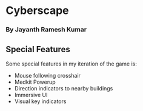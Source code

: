 # Cyberscape

### By Jayanth Ramesh Kumar

## Special Features

Some special features in my iteration of the game is:

- Mouse following crosshair
- Medkit Powerup
- Direction indicators to nearby buildings
- Immersive UI
- Visual key indicators

